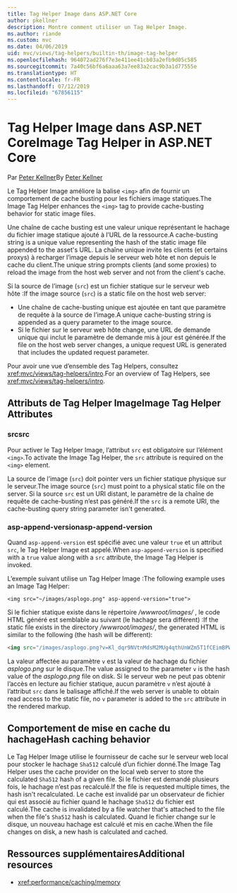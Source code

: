 ```yaml
---
title: Tag Helper Image dans ASP.NET Core
author: pkellner
description: Montre comment utiliser un Tag Helper Image.
ms.author: riande
ms.custom: mvc
ms.date: 04/06/2019
uid: mvc/views/tag-helpers/builtin-th/image-tag-helper
ms.openlocfilehash: 964072ad276f7e3e411ee41cb03a2efb9d05c585
ms.sourcegitcommit: 7a40c56bf6a6aaa63a7ee83a2cac9b3a1d77555e
ms.translationtype: HT
ms.contentlocale: fr-FR
ms.lasthandoff: 07/12/2019
ms.locfileid: "67856115"
---
```

# <a name="image-tag-helper-in-aspnet-core"></a><span data-ttu-id="3721a-103">Tag Helper Image dans ASP.NET Core</span><span class="sxs-lookup"><span data-stu-id="3721a-103">Image Tag Helper in ASP.NET Core</span></span>

<span data-ttu-id="3721a-104">Par [Peter Kellner](https://peterkellner.net)</span><span class="sxs-lookup"><span data-stu-id="3721a-104">By [Peter Kellner](https://peterkellner.net)</span></span>

<span data-ttu-id="3721a-105">Le Tag Helper Image améliore la balise `<img>` afin de fournir un comportement de cache busting pour les fichiers image statiques.</span><span class="sxs-lookup"><span data-stu-id="3721a-105">The Image Tag Helper enhances the `<img>` tag to provide cache-busting behavior for static image files.</span></span>

<span data-ttu-id="3721a-106">Une chaîne de cache busting est une valeur unique représentant le hachage du fichier image statique ajouté à l’URL de la ressource.</span><span class="sxs-lookup"><span data-stu-id="3721a-106">A cache-busting string is a unique value representing the hash of the static image file appended to the asset's URL.</span></span> <span data-ttu-id="3721a-107">La chaîne unique invite les clients (et certains proxys) à recharger l’image depuis le serveur web hôte et non depuis le cache du client.</span><span class="sxs-lookup"><span data-stu-id="3721a-107">The unique string prompts clients (and some proxies) to reload the image from the host web server and not from the client's cache.</span></span>

<span data-ttu-id="3721a-108">Si la source de l’image (`src`) est un fichier statique sur le serveur web hôte :</span><span class="sxs-lookup"><span data-stu-id="3721a-108">If the image source (`src`) is a static file on the host web server:</span></span>

* <span data-ttu-id="3721a-109">Une chaîne de cache-busting unique est ajoutée en tant que paramètre de requête à la source de l’image.</span><span class="sxs-lookup"><span data-stu-id="3721a-109">A unique cache-busting string is appended as a query parameter to the image source.</span></span>
* <span data-ttu-id="3721a-110">Si le fichier sur le serveur web hôte change, une URL de demande unique qui inclut le paramètre de demande mis à jour est générée.</span><span class="sxs-lookup"><span data-stu-id="3721a-110">If the file on the host web server changes, a unique request URL is generated that includes the updated request parameter.</span></span>

<span data-ttu-id="3721a-111">Pour avoir une vue d’ensemble des Tag Helpers, consultez <xref:mvc/views/tag-helpers/intro>.</span><span class="sxs-lookup"><span data-stu-id="3721a-111">For an overview of Tag Helpers, see <xref:mvc/views/tag-helpers/intro>.</span></span>

## <a name="image-tag-helper-attributes"></a><span data-ttu-id="3721a-112">Attributs de Tag Helper Image</span><span class="sxs-lookup"><span data-stu-id="3721a-112">Image Tag Helper Attributes</span></span>

### <a name="src"></a><span data-ttu-id="3721a-113">src</span><span class="sxs-lookup"><span data-stu-id="3721a-113">src</span></span>

<span data-ttu-id="3721a-114">Pour activer le Tag Helper Image, l’attribut `src` est obligatoire sur l’élément `<img>`.</span><span class="sxs-lookup"><span data-stu-id="3721a-114">To activate the Image Tag Helper, the `src` attribute is required on the `<img>` element.</span></span>

<span data-ttu-id="3721a-115">La source de l’image (`src`) doit pointer vers un fichier statique physique sur le serveur.</span><span class="sxs-lookup"><span data-stu-id="3721a-115">The image source (`src`) must point to a physical static file on the server.</span></span> <span data-ttu-id="3721a-116">Si la source `src` est un URI distant, le paramètre de la chaîne de requête de cache-busting n’est pas généré.</span><span class="sxs-lookup"><span data-stu-id="3721a-116">If the `src` is a remote URI, the cache-busting query string parameter isn't generated.</span></span>

### <a name="asp-append-version"></a><span data-ttu-id="3721a-117">asp-append-version</span><span class="sxs-lookup"><span data-stu-id="3721a-117">asp-append-version</span></span>

<span data-ttu-id="3721a-118">Quand `asp-append-version` est spécifié avec une valeur `true` et un attribut `src`, le Tag Helper Image est appelé.</span><span class="sxs-lookup"><span data-stu-id="3721a-118">When `asp-append-version` is specified with a `true` value along with a `src` attribute, the Image Tag Helper is invoked.</span></span>

<span data-ttu-id="3721a-119">L’exemple suivant utilise un Tag Helper Image :</span><span class="sxs-lookup"><span data-stu-id="3721a-119">The following example uses an Image Tag Helper:</span></span>

```cshtml
<img src="~/images/asplogo.png" asp-append-version="true">
```

<span data-ttu-id="3721a-120">Si le fichier statique existe dans le répertoire */wwwroot/images/* , le code HTML généré est semblable au suivant (le hachage sera différent) :</span><span class="sxs-lookup"><span data-stu-id="3721a-120">If the static file exists in the directory */wwwroot/images/*, the generated HTML is similar to the following (the hash will be different):</span></span>

```html
<img src="/images/asplogo.png?v=Kl_dqr9NVtnMdsM2MUg4qthUnWZm5T1fCEimBPWDNgM">
```

<span data-ttu-id="3721a-121">La valeur affectée au paramètre `v` est la valeur de hachage du fichier *asplogo.png* sur le disque.</span><span class="sxs-lookup"><span data-stu-id="3721a-121">The value assigned to the parameter `v` is the hash value of the *asplogo.png* file on disk.</span></span> <span data-ttu-id="3721a-122">Si le serveur web ne peut pas obtenir l’accès en lecture au fichier statique, aucun paramètre `v` n’est ajouté à l’attribut `src` dans le balisage affiché.</span><span class="sxs-lookup"><span data-stu-id="3721a-122">If the web server is unable to obtain read access to the static file, no `v` parameter is added to the `src` attribute in the rendered markup.</span></span>

## <a name="hash-caching-behavior"></a><span data-ttu-id="3721a-123">Comportement de mise en cache du hachage</span><span class="sxs-lookup"><span data-stu-id="3721a-123">Hash caching behavior</span></span>

<span data-ttu-id="3721a-124">Le Tag Helper Image utilise le fournisseur de cache sur le serveur web local pour stocker le hachage `Sha512` calculé d’un fichier donné.</span><span class="sxs-lookup"><span data-stu-id="3721a-124">The Image Tag Helper uses the cache provider on the local web server to store the calculated `Sha512` hash of a given file.</span></span> <span data-ttu-id="3721a-125">Si le fichier est demandé plusieurs fois, le hachage n’est pas recalculé.</span><span class="sxs-lookup"><span data-stu-id="3721a-125">If the file is requested multiple times, the hash isn't recalculated.</span></span> <span data-ttu-id="3721a-126">Le cache est invalidé par un observateur de fichier qui est associé au fichier quand le hachage `Sha512` du fichier est calculé.</span><span class="sxs-lookup"><span data-stu-id="3721a-126">The cache is invalidated by a file watcher that's attached to the file when the file's `Sha512` hash is calculated.</span></span> <span data-ttu-id="3721a-127">Quand le fichier change sur le disque, un nouveau hachage est calculé et mis en cache.</span><span class="sxs-lookup"><span data-stu-id="3721a-127">When the file changes on disk, a new hash is calculated and cached.</span></span>

## <a name="additional-resources"></a><span data-ttu-id="3721a-128">Ressources supplémentaires</span><span class="sxs-lookup"><span data-stu-id="3721a-128">Additional resources</span></span>

* <xref:performance/caching/memory>
